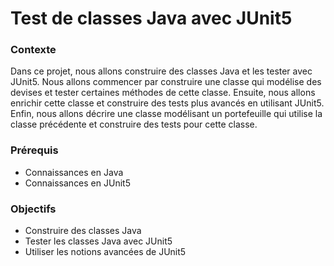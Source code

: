 # Test de classes Java avec JUnit5


### Contexte

Dans ce projet, nous allons construire des classes Java et les tester avec JUnit5. Nous allons commencer par construire une classe qui modélise des devises et tester certaines méthodes de cette classe. Ensuite, nous allons enrichir cette classe et construire des tests plus avancés en utilisant JUnit5. Enfin, nous allons décrire une classe modélisant un portefeuille qui utilise la classe précédente et construire des tests pour cette classe.

### Prérequis

- Connaissances en Java
- Connaissances en JUnit5


### Objectifs
- Construire des classes Java
- Tester les classes Java avec JUnit5
- Utiliser les notions avancées de JUnit5
 


